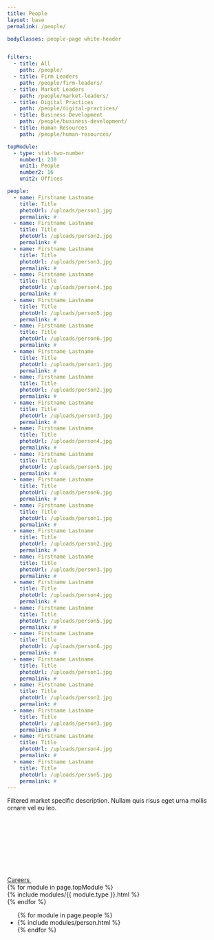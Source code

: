 ```yaml
---
title: People
layout: base
permalink: /people/

bodyClasses: people-page white-header


filters:
  - title: All
    path: /people/
  - title: Firm Leaders
    path: /people/firm-leaders/
  - title: Market Leaders
    path: /people/market-leaders/
  - title: Digital Practices
    path: /people/digital-practices/
  - title: Business Development
    path: /people/business-development/
  - title: Human Resources
    path: /people/human-resources/

topModule:
  - type: stat-two-number
    number1: 230
    unit1: People
    number2: 16
    unit2: Offices

people:
  - name: Firstname Lastname
    title: Title
    photoUrl: /uploads/person1.jpg
    permalink: #
  - name: Firstname Lastname
    title: Title
    photoUrl: /uploads/person2.jpg
    permalink: #
  - name: Firstname Lastname
    title: Title
    photoUrl: /uploads/person3.jpg
    permalink: #
  - name: Firstname Lastname
    title: Title
    photoUrl: /uploads/person4.jpg
    permalink: #
  - name: Firstname Lastname
    title: Title
    photoUrl: /uploads/person5.jpg
    permalink: #
  - name: Firstname Lastname
    title: Title
    photoUrl: /uploads/person6.jpg
    permalink: #
  - name: Firstname Lastname
    title: Title
    photoUrl: /uploads/person1.jpg
    permalink: #
  - name: Firstname Lastname
    title: Title
    photoUrl: /uploads/person2.jpg
    permalink: #
  - name: Firstname Lastname
    title: Title
    photoUrl: /uploads/person3.jpg
    permalink: #
  - name: Firstname Lastname
    title: Title
    photoUrl: /uploads/person4.jpg
    permalink: #
  - name: Firstname Lastname
    title: Title
    photoUrl: /uploads/person5.jpg
    permalink: #
  - name: Firstname Lastname
    title: Title
    photoUrl: /uploads/person6.jpg
    permalink: #
  - name: Firstname Lastname
    title: Title
    photoUrl: /uploads/person1.jpg
    permalink: #
  - name: Firstname Lastname
    title: Title
    photoUrl: /uploads/person2.jpg
    permalink: #
  - name: Firstname Lastname
    title: Title
    photoUrl: /uploads/person3.jpg
    permalink: #
  - name: Firstname Lastname
    title: Title
    photoUrl: /uploads/person4.jpg
    permalink: #
  - name: Firstname Lastname
    title: Title
    photoUrl: /uploads/person5.jpg
    permalink: #
  - name: Firstname Lastname
    title: Title
    photoUrl: /uploads/person6.jpg
    permalink: #
  - name: Firstname Lastname
    title: Title
    photoUrl: /uploads/person1.jpg
    permalink: #
  - name: Firstname Lastname
    title: Title
    photoUrl: /uploads/person2.jpg
    permalink: #
  - name: Firstname Lastname
    title: Title
    photoUrl: /uploads/person3.jpg
    permalink: #
  - name: Firstname Lastname
    title: Title
    photoUrl: /uploads/person4.jpg
    permalink: #
  - name: Firstname Lastname
    title: Title
    photoUrl: /uploads/person5.jpg
    permalink: #
---
```


<!-- header w/ stat -->
<div class="row -halves">
  <div class="row-block">
    <div class="module text-module background-white text-black">
      <p class="font-h1">Filtered market specific description. Nullam quis risus eget urna mollis ornare vel eu leo.</p>
      <div class="buttons">
        <a class="button" href="/careers/">
          <span class="border"></span><span class="extra-corners"></span>
          Careers
          <svg class="icon icon-right-arrow"><use xlink:href="#icon-right-arrow" /></svg>
        </a>
      </div>
    </div>
  </div>
  {% for module in page.topModule %}
    <div class="row-block">
      {% include modules/{{ module.type }}.html %}
    </div>
  {% endfor %}
</div>

<!-- people -quarters -->
<ul class="row -quarters photo-row-separators semantic-only-list big-margin-vertical">
  {% for module in page.people %}
    <li class="row-block">
      {% include modules/person.html %}
    </li>
  {% endfor %}
</ul>